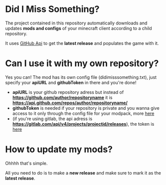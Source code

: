 # Did I Miss Something?
 
The project contained in this repository automatically downloads and updates **mods and configs** of your minecraft client according to a child repository.

It uses [GitHub Api](https://api.github.com/) to get the **latest release** and populates the game with it.

# Can I use it with my own repository?

Yes you can! The mod has its own config file (didimisssomething.txt), just specify your **apiURL** and **githubToken** in there and you're done!
- **apiURL** is your github repository adress but instead of **https://github.com/author/repositoryname** it is **https://api.github.com/repos/author/repositoryname/**
- **githubToken** is needed if your repository is private and you wanna give access to it only through the config file for your modpack, more [here](https://github.com/settings/tokens)
- (if you're using gitlab, the api adress is **https://gitlab.com/api/v4/projects/projectid/releases**), the token is [here](https://docs.gitlab.com/user/profile/personal_access_tokens/)

# How to update my mods?

Ohhhh that's simple.

All you need to do is to make a **new release** and make sure to mark it as the **latest release**.
